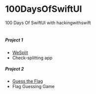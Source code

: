 # 100DaysOfSwiftUI
100 Days Of SwiftUI with hackingwithswift
#
##### Project 1
- [WeSplit](https://www.hackingwithswift.com/books/ios-swiftui/wesplit-introduction)
-  Check-splitting app

##### Project 2
- [Guess the Flag](https://www.hackingwithswift.com/books/ios-swiftui/guess-the-flag-introduction)
- Flag Guessing Game
